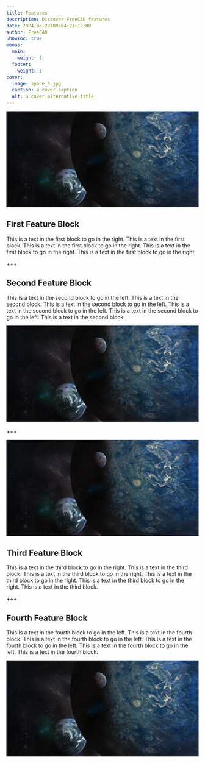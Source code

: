 ```yaml
---
title: Features
description: Discover FreeCAD features
date: 2024-05-22T08:04:23+12:00
author: FreeCAD
ShowToc: true
menus:
  main:
    weight: 1
  footer:
    weight: 1
cover:
  image: space_5.jpg
  caption: a cover caption
  alt: a cover alternative title
---
```


[![LINK TO GITHUB](space_5.jpg)](https://github.com/freecad 'Link to GitHub')

## First Feature Block

This is a text in the first block to go in the right. This is a text in the first block. This is a text in the first block to go in the right. This is a text in the first block to go in the right. This is a text in the first block to go in the right.

+++

## Second Feature Block

This is a text in the second block to go in the left. This is a text in the second block. This is a text in the second block to go in the left. This is a text in the second block to go in the left. This is a text in the second block to go in the left. This is a text in the second block.

![](space_5.jpg)

+++

![](space_5.jpg)

## Third Feature Block

This is a text in the third block to go in the right. This is a text in the third block. This is a text in the third block to go in the right. This is a text in the third block to go in the right. This is a text in the third block to go in the right. This is a text in the third block.

+++

## Fourth Feature Block

This is a text in the fourth block to go in the left. This is a text in the fourth block. This is a text in the fourth block to go in the left. This is a text in the fourth block to go in the left. This is a text in the fourth block to go in the left. This is a text in the fourth block.

![](space_5.jpg)